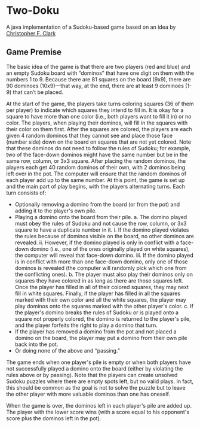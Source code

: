 # Two-Doku
A java implementation of a Sudoku-based game based on an idea by [Christopher F. Clark](https://www.linkedin.com/in/christopherfclark)

## Game Premise

The basic idea of the game is that there are two players (red and blue) and an empty Sudoku board with “dominos” that have one digit on them with the numbers 1 to 9. Because there are 81 squares on the board (9x9), there are 90 dominoes (10x9)—that way, at the end, there are at least 9 dominoes (1-9) that can’t be placed.

At the start of the game, the players take turns coloring squares (36 of them per player) to indicate which squares they intend to fill in. It is okay for a square to have more than one color (i.e., both players want to fill it in) or no color. The players, when playing their dominos, will fill in the squares with their color on them first.
After the squares are colored, the players are each given 4 random dominos that they cannot see and place those face (number side) down on the board on squares that are not yet colored. Note that these dominos do not need to follow the rules of Sudoku; for example, two of the face-down dominos might have the same number but be in the same row, column, or 3x3 square.
After placing the random dominos, the players each get 40 random dominos of their own, with 2 dominos being left over in the pot. The computer will ensure that the random dominos of each player add up to the same number.
At this point, the game is set up and the main part of play begins, with the players alternating turns.
Each turn consists of:

* Optionally removing a domino from the board (or from the pot) and adding it to the player's own pile.
* Playing a domino onto the board from their pile.
  a. The domino played must obey the rules of Sudoku and not cause the row, column, or 3x3 square to have a duplicate number in it.
    i. If the domino played violates the rules because of dominos visible on the board, no other dominos are revealed.
    ii. However, if the domino played is only in conflict with a face-down domino (i.e., one of the ones originally played on white squares), the computer will reveal that face-down domino.
    iii. If the domino played is in conflict with more than one face-down domino, only one of those dominos is revealed (the computer will randomly pick which one from the conflicting ones).
  b. The player must also play their dominos only on squares they have colored in as long as there are those squares left. Once the player has filled in all of their colored squares, they may next fill in white squares. Finally, if the player has filled in all the squares marked with their own color and all the white squares, the player may play dominos onto the squares marked with the other player's color.
  c. If the player's domino breaks the rules of Sudoku or is played onto a square not properly colored, the domino is returned to the player's pile, and the player forfeits the right to play a domino that turn.
* If the player has removed a domino from the pot and not placed a domino on the board, the player may put a domino from their own pile back into the pot.
* Or doing none of the above and “passing.”

The game ends when one player's pile is empty or when both players have not successfully played a domino onto the board (either by violating the rules above or by passing). Note that the players can create unsolved Sudoku puzzles where there are empty spots left, but no valid plays. In fact, this should be common as the goal is not to solve the puzzle but to leave the other player with more valuable dominos than one has oneself.



When the game is over, the dominos left in each player's pile are added up. The player with the lower score wins (with a score equal to his opponent's score plus the dominos left in the pot).

